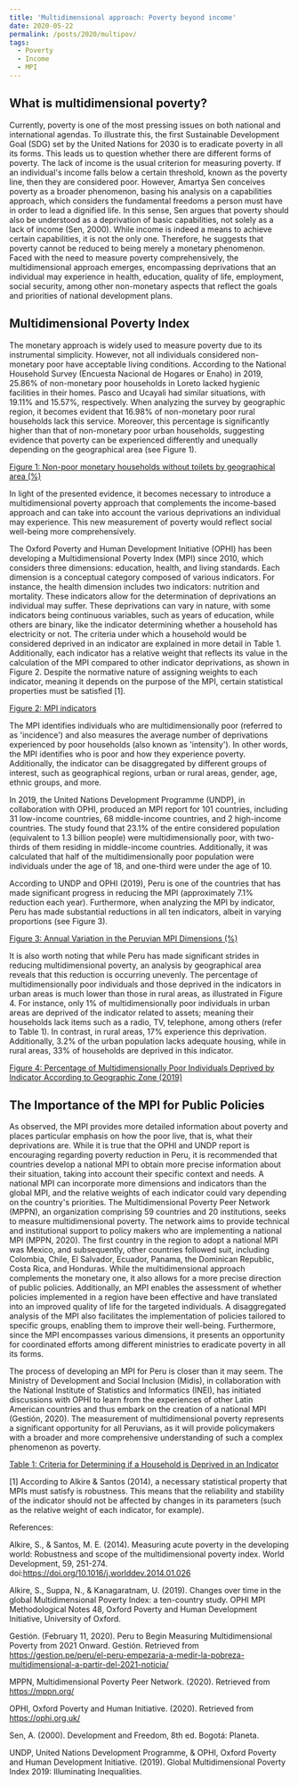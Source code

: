```yaml
---
title: 'Multidimensional approach: Poverty beyond income'
date: 2020-05-22
permalink: /posts/2020/multipov/
tags:
  - Poverty
  - Income
  - MPI
---
```


## What is multidimensional poverty?

Currently, poverty is one of the most pressing issues on both national and international agendas. To illustrate this, the first Sustainable Development Goal (SDG) set by the United Nations for 2030 is to eradicate poverty in all its forms. This leads us to question whether there are different forms of poverty. The lack of income is the usual criterion for measuring poverty. If an individual's income falls below a certain threshold, known as the poverty line, then they are considered poor. However, Amartya Sen conceives poverty as a broader phenomenon, basing his analysis on a capabilities approach, which considers the fundamental freedoms a person must have in order to lead a dignified life. In this sense, Sen argues that poverty should also be understood as a deprivation of basic capabilities, not solely as a lack of income (Sen, 2000). While income is indeed a means to achieve certain capabilities, it is not the only one. Therefore, he suggests that poverty cannot be reduced to being merely a monetary phenomenon. Faced with the need to measure poverty comprehensively, the multidimensional approach emerges, encompassing deprivations that an individual may experience in health, education, quality of life, employment, social security, among other non-monetary aspects that reflect the goals and priorities of national development plans.

## Multidimensional Poverty Index

The monetary approach is widely used to measure poverty due to its instrumental simplicity. However, not all individuals considered non-monetary poor have acceptable living conditions. According to the National Household Survey (Encuesta Nacional de Hogares or Enaho) in 2019, 25.86% of non-monetary poor households in Loreto lacked hygienic facilities in their homes. Pasco and Ucayali had similar situations, with 19.11% and 15.57%, respectively. When analyzing the survey by geographic region, it becomes evident that 16.98% of non-monetary poor rural households lack this service. Moreover, this percentage is significantly higher than that of non-monetary poor urban households, suggesting evidence that poverty can be experienced differently and unequally depending on the geographical area (see Figure 1).

[Figure 1: Non-poor monetary households without toilets by geographical area (%)](https://datawrapper.dwcdn.net/Dh3pL/3/)


In light of the presented evidence, it becomes necessary to introduce a multidimensional poverty approach that complements the income-based approach and can take into account the various deprivations an individual may experience. This new measurement of poverty would reflect social well-being more comprehensively.

The Oxford Poverty and Human Development Initiative (OPHI) has been developing a Multidimensional Poverty Index (MPI) since 2010, which considers three dimensions: education, health, and living standards. Each dimension is a conceptual category composed of various indicators. For instance, the health dimension includes two indicators: nutrition and mortality. These indicators allow for the determination of deprivations an individual may suffer. These deprivations can vary in nature, with some indicators being continuous variables, such as years of education, while others are binary, like the indicator determining whether a household has electricity or not. The criteria under which a household would be considered deprived in an indicator are explained in more detail in Table 1. Additionally, each indicator has a relative weight that reflects its value in the calculation of the MPI compared to other indicator deprivations, as shown in Figure 2. Despite the normative nature of assigning weights to each indicator, meaning it depends on the purpose of the MPI, certain statistical properties must be satisfied [1].

[Figure 2: MPI indicators](https://datawrapper.dwcdn.net/Dh3pL/4/)


The MPI identifies individuals who are multidimensionally poor (referred to as 'incidence') and also measures the average number of deprivations experienced by poor households (also known as 'intensity'). In other words, the MPI identifies who is poor and how they experience poverty. Additionally, the indicator can be disaggregated by different groups of interest, such as geographical regions, urban or rural areas, gender, age, ethnic groups, and more.

In 2019, the United Nations Development Programme (UNDP), in collaboration with OPHI, produced an MPI report for 101 countries, including 31 low-income countries, 68 middle-income countries, and 2 high-income countries. The study found that 23.1% of the entire considered population (equivalent to 1.3 billion people) were multidimensionally poor, with two-thirds of them residing in middle-income countries. Additionally, it was calculated that half of the multidimensionally poor population were individuals under the age of 18, and one-third were under the age of 10.

According to UNDP and OPHI (2019), Peru is one of the countries that has made significant progress in reducing the MPI (approximately 7.1% reduction each year). Furthermore, when analyzing the MPI by indicator, Peru has made substantial reductions in all ten indicators, albeit in varying proportions (see Figure 3).

[Figure 3: Annual Variation in the Peruvian MPI Dimensions (%)](https://datawrapper.dwcdn.net/30sRL/1/)


It is also worth noting that while Peru has made significant strides in reducing multidimensional poverty, an analysis by geographical area reveals that this reduction is occurring unevenly. The percentage of multidimensionally poor individuals and those deprived in the indicators in urban areas is much lower than those in rural areas, as illustrated in Figure 4. For instance, only 1% of multidimensionally poor individuals in urban areas are deprived of the indicator related to assets; meaning their households lack items such as a radio, TV, telephone, among others (refer to Table 1). In contrast, in rural areas, 17% experience this deprivation. Additionally, 3.2% of the urban population lacks adequate housing, while in rural areas, 33% of households are deprived in this indicator.


[Figure 4: Percentage of Multidimensionally Poor Individuals Deprived by Indicator According to Geographic Zone (2019)](https://datawrapper.dwcdn.net/ERyxl/1/)

## The Importance of the MPI for Public Policies

As observed, the MPI provides more detailed information about poverty and places particular emphasis on how the poor live, that is, what their deprivations are. While it is true that the OPHI and UNDP report is encouraging regarding poverty reduction in Peru, it is recommended that countries develop a national MPI to obtain more precise information about their situation, taking into account their specific context and needs. A national MPI can incorporate more dimensions and indicators than the global MPI, and the relative weights of each indicator could vary depending on the country's priorities. The Multidimensional Poverty Peer Network (MPPN), an organization comprising 59 countries and 20 institutions, seeks to measure multidimensional poverty. The network aims to provide technical and institutional support to policy makers who are implementing a national MPI (MPPN, 2020). The first country in the region to adopt a national MPI was Mexico, and subsequently, other countries followed suit, including Colombia, Chile, El Salvador, Ecuador, Panama, the Dominican Republic, Costa Rica, and Honduras. While the multidimensional approach complements the monetary one, it also allows for a more precise direction of public policies. Additionally, an MPI enables the assessment of whether policies implemented in a region have been effective and have translated into an improved quality of life for the targeted individuals. A disaggregated analysis of the MPI also facilitates the implementation of policies tailored to specific groups, enabling them to improve their well-being. Furthermore, since the MPI encompasses various dimensions, it presents an opportunity for coordinated efforts among different ministries to eradicate poverty in all its forms.

The process of developing an MPI for Peru is closer than it may seem. The Ministry of Development and Social Inclusion (Midis), in collaboration with the National Institute of Statistics and Informatics (INEI), has initiated discussions with OPHI to learn from the experiences of other Latin American countries and thus embark on the creation of a national MPI (Gestión, 2020). The measurement of multidimensional poverty represents a significant opportunity for all Peruvians, as it will provide policymakers with a broader and more comprehensive understanding of such a complex phenomenon as poverty.

[Table 1: Criteria for Determining if a Household is Deprived in an Indicator](https://datawrapper.dwcdn.net/e3UKb/2/)


[1] According to Alkire & Santos (2014), a necessary statistical property that MPIs must satisfy is robustness. This means that the reliability and stability of the indicator should not be affected by changes in its parameters (such as the relative weight of each indicator, for example).

References:

Alkire, S., & Santos, M. E. (2014). Measuring acute poverty in the developing world: Robustness and scope of the multidimensional poverty index. World Development, 59, 251-274. doi:https://doi.org/10.1016/j.worlddev.2014.01.026

Alkire, S., Suppa, N., & Kanagaratnam, U. (2019). Changes over time in the global Multidimensional Poverty Index: a ten-country study. OPHI MPI Methodological Notes 48, Oxford Poverty and Human Development Initiative, University of Oxford.

Gestión. (February 11, 2020). Peru to Begin Measuring Multidimensional Poverty from 2021 Onward. Gestión. Retrieved from https://gestion.pe/peru/el-peru-empezaria-a-medir-la-pobreza-multidimensional-a-partir-del-2021-noticia/

MPPN, Multidimensional Poverty Peer Network. (2020). Retrieved from https://mppn.org/

OPHI, Oxford Poverty and Human Initiative. (2020). Retrieved from https://ophi.org.uk/

Sen, A. (2000). Development and Freedom, 8th ed. Bogotá: Planeta.

UNDP, United Nations Development Programme, & OPHI, Oxford Poverty and Human Development Initiative. (2019). Global Multidimensional Poverty Index 2019: Illuminating Inequalities.
